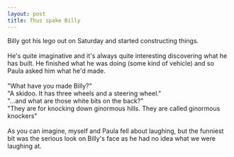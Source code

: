 ```yaml
--- 
layout: post
title: Thus spake Billy
---
```

Billy got his lego out on Saturday and started constructing things. <br /><br />He's quite imaginative and it's always quite interesting discovering what he has built. He finished what he was doing (some kind of vehicle) and so Paula asked him what he'd made. <br /><br />"What have you made Billy?"<br />"A skidoo. It has three wheels and a steering wheel."<br />"...and what are those white bits on the back?"<br />"They are for knocking down ginormous hills. They are called ginormous knockers"<br /><br />As you can imagine, myself and Paula fell about laughing, but the funniest bit was the serious look on Billy's face as he had no idea what we were laughing at.

